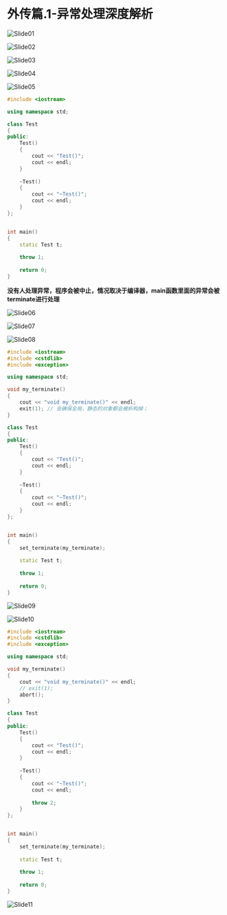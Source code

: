 # 外传篇.1-异常处理深度解析



![Slide01](外传篇.1-异常处理深度解析.assets/Slide01.PNG)



![Slide02](外传篇.1-异常处理深度解析.assets/Slide02.PNG)



![Slide03](外传篇.1-异常处理深度解析.assets/Slide03.PNG)



![Slide04](外传篇.1-异常处理深度解析.assets/Slide04.PNG)



![Slide05](外传篇.1-异常处理深度解析.assets/Slide05.PNG)

```cpp
#include <iostream>

using namespace std;

class Test 
{
public:
    Test() 
    {
        cout << "Test()"; 
        cout << endl;
    }
	
    ~Test() 
    {
        cout << "~Test()"; 
        cout << endl;
    }
};


int main()
{
    static Test t;
    
    throw 1;
	
    return 0;
}

```

**没有人处理异常，程序会被中止，情况取决于编译器，main函数里面的异常会被terminate进行处理**

![Slide06](外传篇.1-异常处理深度解析.assets/Slide06.PNG)



![Slide07](外传篇.1-异常处理深度解析.assets/Slide07.PNG)



![Slide08](外传篇.1-异常处理深度解析.assets/Slide08.PNG)

```cpp
#include <iostream>
#include <cstdlib>
#include <exception>

using namespace std;

void my_terminate()
{
    cout << "void my_terminate()" << endl;
    exit(1); // 会确保全局，静态的对象都会被析构掉；
}

class Test 
{
public:
    Test() 
    {
        cout << "Test()"; 
        cout << endl;
    }
	
    ~Test() 
    {
        cout << "~Test()"; 
        cout << endl;
    }
};


int main()
{
    set_terminate(my_terminate);
    
    static Test t;
    
    throw 1;
	
    return 0;
}

```

![Slide09](外传篇.1-异常处理深度解析.assets/Slide09.PNG)



![Slide10](外传篇.1-异常处理深度解析.assets/Slide10.PNG)

```cpp
#include <iostream>
#include <cstdlib>
#include <exception>

using namespace std;

void my_terminate()
{
    cout << "void my_terminate()" << endl;
    // exit(1);
    abort();
}

class Test 
{
public:
    Test() 
    {
        cout << "Test()"; 
        cout << endl;
    }
	
    ~Test() 
    {
        cout << "~Test()"; 
        cout << endl;
        
        throw 2;
    }
};


int main()
{
    set_terminate(my_terminate);
    
    static Test t;
    
    throw 1;
	
    return 0;
}

```

![Slide11](外传篇.1-异常处理深度解析.assets/Slide11.PNG)